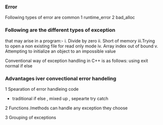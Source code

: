 ### Error 

Following types of error are common 
1 runtime_error 
2 bad_alloc 


### Following are the different types of exception
that may arise in a program:-
i. Divide by zero
ii. Short of memory
iii.Trying to open a non existing file for read only mode
iv. Array index out of bound
v. Attempting to initialize an object to an impossible value


Conventional way of exception handling in C++ is as follows:
using exit 
normal if else 

### Advantages iver convectional error handeling 
1 Spearation of error handleing code 
- traditional if else , mixed up , sepearte try catch 

2 Functions /methods can handle any exception they choose 

3 Grouping of exceptions 
